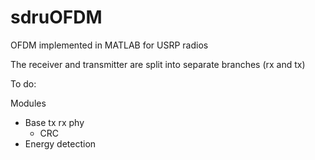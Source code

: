 sdruOFDM
========

OFDM implemented in MATLAB for USRP radios

The receiver and transmitter are split into separate branches (rx and tx)


To do:

Modules

 - Base tx rx phy
   - CRC
 - Energy detection
